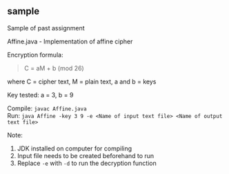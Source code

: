 ## sample

Sample of past assignment

Affine.java - Implementation of affine cipher

Encryption formula:
> C = aM + b (mod 26)

where C = cipher text, M = plain text, a and b = keys

Key tested: a = 3, b = 9

Compile: `javac Affine.java`  
Run: `java Affine -key 3 9 -e <Name of input text file> <Name of output text file>`

Note: 
1. JDK installed on computer for compiling
2. Input file needs to be created beforehand to run
3. Replace `-e` with `-d` to run the decryption function
